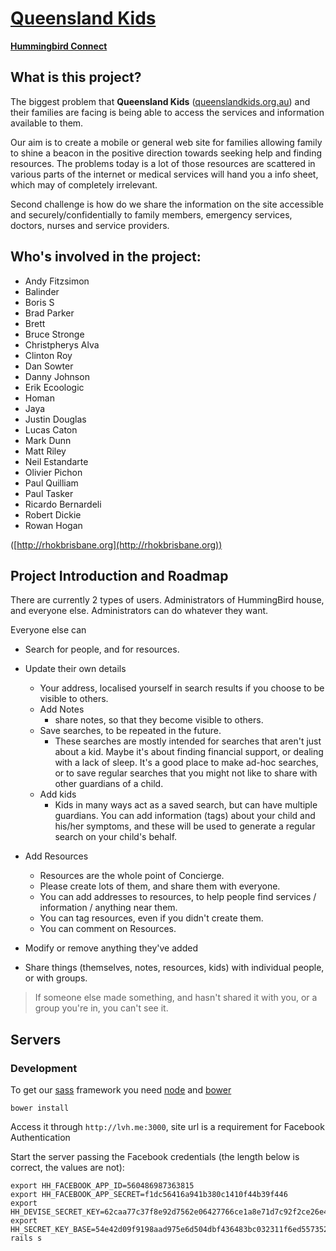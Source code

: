 # [Queensland Kids](http://www.queenslandkids.org)

**[Hummingbird Connect](http://hummingbirdconnect.org)**

## What is this project?

The biggest problem that **Queensland Kids** ([queenslandkids.org.au](http://www.queenslandkids.org)) and their families are facing is being able to access the services and information available to them.

Our aim is to create a mobile or general web site for families allowing family to shine a beacon in the positive direction towards seeking help and finding resources. The problems today is a lot of those resources are scattered in various parts of the internet or medical services will hand you a info sheet, which may of completely irrelevant.

Second challenge is how do we share the information on the site accessible and securely/confidentially to family members, emergency services, doctors, nurses and service providers.

## Who's involved in the project:

* Andy Fitzsimon
* Balinder
* Boris S
* Brad Parker
* Brett
* Bruce Stronge
* Christpherys Alva
* Clinton Roy
* Dan Sowter
* Danny Johnson
* Erik Ecoologic
* Homan
* Jaya
* Justin Douglas
* Lucas Caton
* Mark Dunn
* Matt Riley
* Neil Estandarte
* Olivier Pichon
* Paul Quilliam
* Paul Tasker
* Ricardo Bernardeli
* Robert Dickie
* Rowan Hogan

([http://rhokbrisbane.org](http://rhokbrisbane.org))

## Project Introduction and Roadmap

There are currently 2 types of users. Administrators of HummingBird house, and everyone else. Administrators can do whatever they want.

Everyone else can

- Search for people, and for resources.
- Update their own details
    - Your address, localised yourself in search results if you choose to be visible to others.
    - Add Notes
        - share notes, so that they become visible to others.
    - Save searches, to be repeated in the future.
        - These searches are mostly intended for searches that aren't just about a kid. Maybe it's about finding financial support, or dealing with a lack of sleep. It's a good place to make ad-hoc searches, or to save regular searches that you might not like to share with other guardians of a child.
    - Add kids
        - Kids in many ways act as a saved search, but can have multiple guardians. You can add information (tags) about your child and his/her symptoms, and these will be used to generate a regular search on your child's behalf.
- Add Resources
    - Resources are the whole point of Concierge.
    - Please create lots of them, and share them with everyone.
    - You can add addresses to resources, to help people find services / information / anything near them.
    - You can tag resources, even if you didn't create them.
    - You can comment on Resources.

- Modify or remove anything they've added
- Share things (themselves, notes, resources, kids) with individual people, or with groups.

> If someone else made something, and hasn't shared it with you, or a group you're in, you can't see it.

## Servers

### Development

To get our [sass](http://sass-lang.com/) framework you need [node](http://nodejs.org/) and [bower](http://bower.io/)

    bower install

Access it through `http://lvh.me:3000`, site url is a requirement for Facebook Authentication

Start the server passing the Facebook credentials (the length below is correct, the values are not):

    export HH_FACEBOOK_APP_ID=560486987363815
    export HH_FACEBOOK_APP_SECRET=f1dc56416a941b380c1410f44b39f446
    export HH_DEVISE_SECRET_KEY=62caa77c37f8e92d7562e06427766ce1a8e71d7c92f2ce26e46a6f3f035f6a0f197a4be64a33483d79b39d7c675c4ecfc39bbcc12d9631b084e2fc16a4fff18e
    export HH_SECRET_KEY_BASE=54e42d09f9198aad975e6d504dbf436483bc032311f6ed55735273ce9910f245ed220badddde98cd1926ee02c7e75fad15ac657e5953706fc898622aee8ffcb0
    rails s
